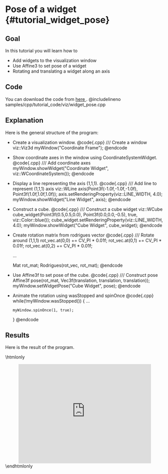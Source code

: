 Pose of a widget {#tutorial_widget_pose}
================

Goal
----

In this tutorial you will learn how to

-   Add widgets to the visualization window
-   Use Affine3 to set pose of a widget
-   Rotating and translating a widget along an axis

Code
----

You can download the code from [here ](samples/cpp/tutorial_code/viz/widget_pose.cpp).
@includelineno samples/cpp/tutorial_code/viz/widget_pose.cpp

Explanation
-----------

Here is the general structure of the program:

-   Create a visualization window.
    @code{.cpp}
    /// Create a window
    viz::Viz3d myWindow("Coordinate Frame");
    @endcode
-   Show coordinate axes in the window using CoordinateSystemWidget.
    @code{.cpp}
    /// Add coordinate axes
    myWindow.showWidget("Coordinate Widget", viz::WCoordinateSystem());
    @endcode
-   Display a line representing the axis (1,1,1).
    @code{.cpp}
    /// Add line to represent (1,1,1) axis
    viz::WLine axis(Point3f(-1.0f,-1.0f,-1.0f), Point3f(1.0f,1.0f,1.0f));
    axis.setRenderingProperty(viz::LINE_WIDTH, 4.0);
    myWindow.showWidget("Line Widget", axis);
    @endcode
-   Construct a cube.
    @code{.cpp}
    /// Construct a cube widget
    viz::WCube cube_widget(Point3f(0.5,0.5,0.0), Point3f(0.0,0.0,-0.5), true, viz::Color::blue());
    cube_widget.setRenderingProperty(viz::LINE_WIDTH, 4.0);
    myWindow.showWidget("Cube Widget", cube_widget);
    @endcode
-   Create rotation matrix from rodrigues vector
    @code{.cpp}
    /// Rotate around (1,1,1)
    rot_vec.at<float>(0,0) += CV_PI * 0.01f;
    rot_vec.at<float>(0,1) += CV_PI * 0.01f;
    rot_vec.at<float>(0,2) += CV_PI * 0.01f;

    ...

    Mat rot_mat;
    Rodrigues(rot_vec, rot_mat);
    @endcode
-   Use Affine3f to set pose of the cube.
    @code{.cpp}
    /// Construct pose
    Affine3f pose(rot_mat, Vec3f(translation, translation, translation));
    myWindow.setWidgetPose("Cube Widget", pose);
    @endcode
-   Animate the rotation using wasStopped and spinOnce
    @code{.cpp}
    while(!myWindow.wasStopped())
    {
        ...

        myWindow.spinOnce(1, true);
    }
    @endcode

Results
-------

Here is the result of the program.

\htmlonly
<div align="center">
<iframe width="420" height="315" src="https://www.youtube.com/embed/22HKMN657U0" frameborder="0" allowfullscreen></iframe>
</div>
\endhtmlonly
